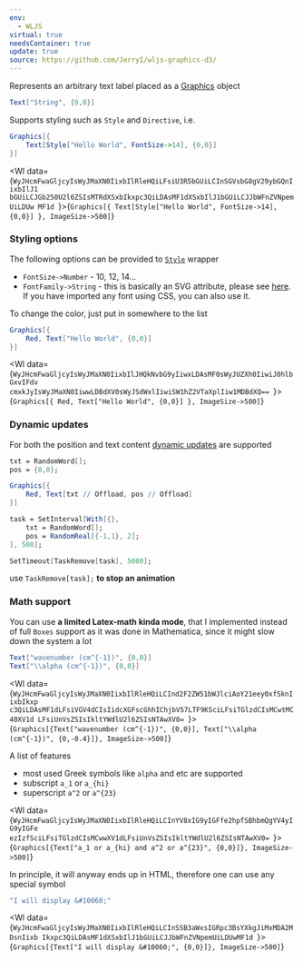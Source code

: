 ```yaml
---
env:
  - WLJS
virtual: true
needsContainer: true
update: true
source: https://github.com/JerryI/wljs-graphics-d3/
---
```

Represents an arbitrary text label placed as a [Graphics](Graphics.md) object

```mathematica
Text["String", {0,0}]
```

Supports styling such as `Style` and `Directive`, i.e.

```mathematica
Graphics[{
	Text[Style["Hello World", FontSize->14], {0,0}]
}]
```

<Wl data={`WyJHcmFwaGljcyIsWyJMaXN0IixbIlRleHQiLFsiU3R5bGUiLCInSGVsbG8gV29ybGQnIixbIlJ1
bGUiLCJGb250U2l6ZSIsMTRdXSxbIkxpc3QiLDAsMF1dXSxbIlJ1bGUiLCJJbWFnZVNpemUiLDUw
MF1d
`}>{`Graphics[{
	Text[Style["Hello World", FontSize->14], {0,0}]
}, ImageSize->500]`}</Wl>

### Styling options
The following options can be provided to [`Style`](Style.md) wrapper
- `FontSize->Number` - 10, 12, 14...
- `FontFamily->String` - this is basically an SVG attribute, please see [here](https://developer.mozilla.org/en-US/docs/Web/SVG/Attribute/font-family). If you have imported any font using CSS, you can also use it. 

To change the color, just put in somewhere to the list
```mathematica
Graphics[{
	Red, Text["Hello World", {0,0}]
}]
```


<Wl data={`WyJHcmFwaGljcyIsWyJMaXN0IixbIlJHQkNvbG9yIiwxLDAsMF0sWyJUZXh0IiwiJ0hlbGxvIFdv
cmxkJyIsWyJMaXN0IiwwLDBdXV0sWyJSdWxlIiwiSW1hZ2VTaXplIiw1MDBdXQ==
`}>{`Graphics[{
	Red, Text["Hello World", {0,0}]
}, ImageSize->500]`}</Wl>

### Dynamic updates
For both the position and text content [dynamic updates](../../Tutorial/Dynamics.md) are supported

```mathematica
txt = RandomWord[];
pos = {0,0};

Graphics[{
	Red, Text[txt // Offload, pos // Offload]
}]
```

```mathematica
task = SetInterval[With[{},
	txt = RandomWord[];
	pos = RandomReal[{-1,1}, 2];
], 500];

SetTimeout[TaskRemove[task], 5000];
```

use `TaskRemove[task];` __to stop an animation__

### Math support
You can use __a limited Latex-math kinda mode__, that I implemented instead of full `Boxes` support as it was done in Mathematica, since it might slow down the system a lot

```mathematica
Text["wavenumber (cm^{-1})", {0,0}]
Text["\\alpha (cm^{-1})", {0,0}]
```

<Wl data={`WyJHcmFwaGljcyIsWyJMaXN0IixbIlRleHQiLCInd2F2ZW51bWJlciAoY21eey0xfSknIixbIkxp
c3QiLDAsMF1dLFsiVGV4dCIsIidcXGFscGhhIChjbV57LTF9KSciLFsiTGlzdCIsMCwtMC40XV1d
LFsiUnVsZSIsIkltYWdlU2l6ZSIsNTAwXV0=
`}>{`Graphics[{Text["wavenumber (cm^{-1})", {0,0}], Text["\\alpha (cm^{-1})", {0,-0.4}]}, ImageSize->500]`}</Wl>

A list of features
- most used Greek symbols like `alpha` and etc are supported
- subscript `a_1` or `a_{hi}`
- superscript `a^2` or `a^{23}`

<Wl data={`WyJHcmFwaGljcyIsWyJMaXN0IixbIlRleHQiLCInYV8xIG9yIGFfe2hpfSBhbmQgYV4yIG9yIGFe
ezIzfSciLFsiTGlzdCIsMCwwXV1dLFsiUnVsZSIsIkltYWdlU2l6ZSIsNTAwXV0=
`}>{`Graphics[{Text["a_1 or a_{hi} and a^2 or a^{23}", {0,0}]}, ImageSize->500]`}</Wl>

In principle, it will anyway ends up in HTML, therefore one can use any special symbol

```mathematica
"I will display &#10060;"
```

<Wl data={`WyJHcmFwaGljcyIsWyJMaXN0IixbIlRleHQiLCInSSB3aWxsIGRpc3BsYXkgJiMxMDA2MDsnIixb
Ikxpc3QiLDAsMF1dXSxbIlJ1bGUiLCJJbWFnZVNpemUiLDUwMF1d
`}>{`Graphics[{Text["I will display &#10060;", {0,0}]}, ImageSize->500]`}</Wl>